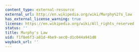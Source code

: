 ```yaml
---
content_type: external-resource
external_url: http://en.wikipedia.org/wiki/Murphy%27s_law
has_external_license_warning: true
license: https://en.wikipedia.org/wiki/All_rights_reserved
status: ''
title: Murphy's Law
uid: f1f8e6f3-a81d-4be9-aec0-d1c044a941d8
wayback_url: ''
---
```

